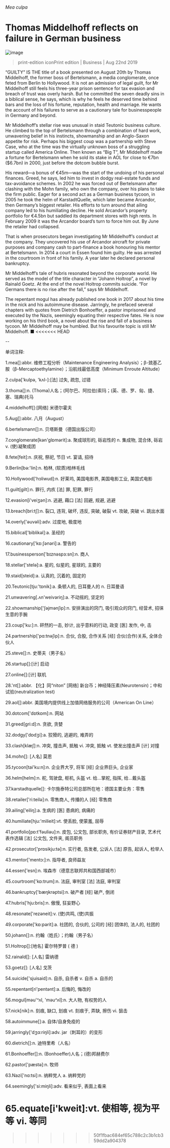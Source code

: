 ###### Mea culpa
# Thomas Middelhoff reflects on failure in German business 
![image](images/20190824_WBP502.jpg) 
> print-edition iconPrint edition | Business | Aug 22nd 2019 
“GUILTY” IS THE title of a book presented on August 20th by Thomas Middelhoff, the former boss of Bertelsmann, a media conglomerate, once feted from Berlin to Hollywood. It is not an admission of legal guilt, for Mr Middelhoff still feels his three-year prison sentence for tax evasion and breach of trust was overly harsh. But he committed the seven deadly sins in a biblical sense, he says, which is why he feels he deserved time behind bars and the loss of his fortune, reputation, health and marriage. He wants the account of his failures to serve as a cautionary tale for businesspeople in Germany and beyond. 
Mr Middelhoff’s stellar rise was unusual in staid Teutonic business culture. He climbed to the top of Bertelsmann through a combination of hard work, unwavering belief in his instincts, showmanship and an Anglo-Saxon appetite for risk. Perhaps his biggest coup was a partnership with Steve Case, who at the time was the virtually unknown boss of a struggling startup called America Online. Then known as “Big T”, Mr Middelhoff made a fortune for Bertelsmann when he sold its stake in AOL for close to €7bn ($6.7bn) in 2000, just before the dotcom bubble burst. 
His reward—a bonus of €45m—was the start of the undoing of his personal finances. Greed, he says, led him to invest in dodgy real-estate funds and tax-avoidance schemes. In 2002 he was forced out of Bertelsmann after clashing with the Mohn family, who own the company, over his plans to take the firm public. Eager for a second act as a German business tycoon, in 2005 he took the helm of KarstadtQuelle, which later became Arcandor, then Germany’s biggest retailer. His efforts to turn around that ailing company led to his humiliating decline. He sold Arcandor’s property portfolio for €4.5bn but saddled its department stores with high rents. In February 2009 it was the Arcandor board’s turn to force him out. By June the retailer had collapsed. 
That is when prosecutors began investigating Mr Middelhoff’s conduct at the company. They uncovered his use of Arcandor aircraft for private purposes and company cash to part-finance a book honouring his mentor at Bertelsmann. In 2014 a court in Essen found him guilty. He was arrested in the courtroom in front of his family. A year later he declared personal bankruptcy. 
Mr Middelhoff’s tale of hubris resonated beyond the corporate world. He served as the model of the title character in “Johann Holtrop”, a novel by Rainald Goetz. At the end of the novel Holtrop commits suicide. “For Germans there is no rise after the fall,” says Mr Middelhoff. 
The repentant mogul has already published one book in 2017 about his time in the nick and his autoimmune disease. Jarringly, he prefaced several chapters with quotes from Dietrich Bonhoeffer, a pastor imprisoned and executed by the Nazis, seemingly equating their respective fates. He is now working on his third book, a novel about the rise and fall of a business tycoon. Mr Middelhoff may be humbled. But his favourite topic is still Mr Middelhoff. ■ 
<<<<<<< HEAD
-- 
 单词注释:
1.mea[]:abbr. 维修工程分析（Maintenance Engineering Analysis）；β-巯基乙胺（β-Mercaptoethylamine）；沿航线最低高度（Minimum Enroute Altitude） 
2.culpa['kulpә, 'kʌl-]:[法] 过失, 疏忽, 过错 
3.thoma[]:n. (Thoma)人名；(阿尔巴、阿拉伯)索玛；(英、德、罗、匈、捷、塞、瑞典)托马 
4.middelhoff[]:[网络] 米德尔霍夫 
5.Aug[]:abbr. 八月（August） 
6.bertelsmann[]:n. 贝塔斯曼（德国出版公司） 
7.conglomerate[kәn'glɒmәrit]:a. 聚成球形的, 砾岩性的 n. 集成物, 混合体, 砾岩 v. (使)凝聚成团 
8.fete[feit]:n. 庆祝, 祭祀, 节日 vt. 宴请, 招待 
9.Berlin[bә:'lin]:n. 柏林, (软质)柏林毛线 
10.Hollywood['hɔliwud]:n. 好莱坞, 美国电影界, 美国电影工业, 美国式电影 
11.guilt[gilt]:n. 罪行, 内疚 [法] 罪, 犯罪, 罪行 
12.evasion[i'veiʒәn]:n. 逃避, 藉口 [法] 回避, 规避, 逃避 
13.breach[bri:tʃ]:n. 裂口, 违背, 破坏, 违反, 突破, 破裂 vt. 攻破, 突破 vi. 跳出水面 
14.overly['әuvәli]:adv. 过度地, 极度地 
15.biblical['biblikәl]:a. 圣经的 
16.cautionary['kɒ:ʃәnәri]:a. 警告的 
17.businessperson['bɪznəspɜ:sn]:n. 商人 
18.stellar['stelә]:a. 星的, 似星的, 星球的, 主要的 
19.staid[steid]:a. 认真的, 沉着的, 固定的 
20.Teutonic[tju:'tɒnik]:a. 条顿人的, 日耳曼人的 n. 日耳曼语 
21.unwavering[.ʌn'weivәriŋ]:a. 不动摇的, 坚定的 
22.showmanship['ʃәjmәnʃip]:n. 安排演出的窍门, 吸引观众的窍门, 经营术, 招徕生意的手腕 
23.coup['ku:]:n. 砰然的一击, 妙计, 出乎意料的行动, 政变 [医] 发作, 中, 击 
24.partnership['pɑ:tnәʃip]:n. 合伙, 合股, 合作关系 [经] 合伙(合作)关系, 全体合伙人 
25.steve[]:n. 史蒂夫（男子名） 
26.startup[]:[计] 启动 
27.online[]:[计] 联机 
28.'nt[]:abbr. 【化】同“niton” [网络] 新台币；神经降压素(Neurotensin)；中和试验(neutralization test) 
29.aol[]:abbr. 美国境内提供线上加值网络服务的公司（American On Line） 
30.dotcom['dɒtkɒm]:n. 网站 
31.greed[gri:d]:n. 贪欲, 贪婪 
32.dodgy['dɒdʒi]:a. 狡猾的, 逃避的, 难弄的 
33.clash[klæʃ]:n. 冲突, 撞击声, 抵触 vi. 冲突, 抵触 vt. 使发出撞击声 [计] 对撞 
34.mohn[]: [人名] 莫恩 
35.tycoon[tai'ku:n]:n. 企业界大亨, 将军 [经] 企业界巨头, 企业家 
36.helm[helm]:n. 舵, 驾驶盘, 枢机, 头盔 vt. 给...掌舵, 指挥, 给...戴头盔 
37.karstadtquelle[]: 卡尔施泰特公司总部所在地：德国主要业务：零售 
38.retailer['ri:teilә]:n. 零售商人, 传播的人 [经] 零售商 
39.ailing['eiliŋ]:a. 生病的 [医] 患病的, 病痛的 
40.humiliate[hju:'milieit]:vt. 使丢脸, 使蒙羞, 屈辱 
41.portfolio[pɒ:t'fәuliәu]:n. 皮包, 公文包, 部长职务, 有价证券财产目录, 艺术代表作选辑 [法] 公文包, 文件夹, 阁员职务 
42.prosecutor['prɒsikju:tә]:n. 实行者, 告发者, 公诉人 [法] 原告, 起诉人, 检举人 
43.mentor['mentɔ:]:n. 指导者, 良师益友 
44.essen['esn]:n. 埃森市（德意志联邦共和国西部城市） 
45.courtroom['kɒ:trum]:n. 法庭, 审判室 [法] 法庭, 审判室 
46.bankruptcy['bæŋkrәptsi]:n. 破产者 [经] 破产, 倒闭 
47.hubris['hju:bris]:n. 傲慢, 狂妄野心 
48.resonate['rezәneit]:v. (使)共鸣, (使)共振 
49.corporate['kɒ:pәrit]:a. 社团的, 合伙的, 公司的 [经] 团体的, 法人的, 社团的 
50.johann[]:n. 约翰（姓氏）；约翰（男子名） 
51.Holtrop[]:[地名] 霍尔特罗普 ( 德 ) 
52.rainald[]: [人名] 雷纳德 
53.goetz[]: [人名] 戈茨 
54.suicide['sjuisaid]:n. 自杀, 自杀者 v. 自杀 a. 自杀的 
55.repentant[ri'pentәnt]:a. 后悔的, 悔改的 
56.mogul[mәu'^ʌl, 'mәu^ʌl]:n. 大人物, 有权势的人 
57.nick[nik]:n. 刻痕, 缺口, 划痕 vt. 刻痕于, 弄缺, 擦伤 vi. 狙击 
58.autoimmune[]:a. 自体/自身免疫的 
59.jarringly['dʒɑ:riŋli]:adv. jar（刺耳的）的变形 
60.dietrich[]:n. 迪特里希（人名） 
61.Bonhoeffer[]:n. (Bonhoeffer)人名；(德)邦赫费尔 
62.pastor['pæstә]:n. 牧师 
63.Nazi['nɑ:tsi]:n. 纳粹党人 a. 纳粹党的 
64.seemingly['si:miŋli]:adv. 看来似乎, 表面上看来 
65.equate[i'kweit]:vt. 使相等, 视为平等 vi. 等同 
=======
>>>>>>> 50f1fbac684ef65c788c2c3b1cb359dd2a904378

